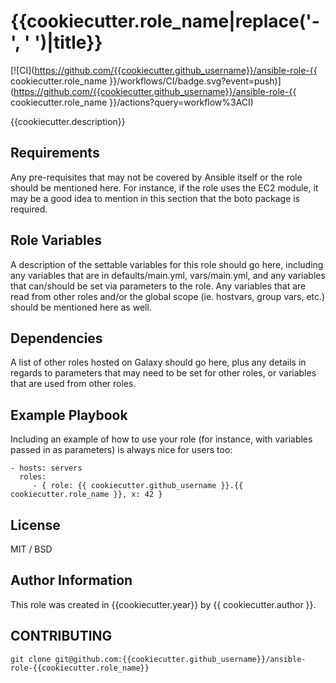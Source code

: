 # {{cookiecutter.role_name|replace('-', ' ')|title}}
[![CI](https://github.com/{{cookiecutter.github_username}}/ansible-role-{{ cookiecutter.role_name }}/workflows/CI/badge.svg?event=push)](https://github.com/{{cookiecutter.github_username}}/ansible-role-{{ cookiecutter.role_name }}/actions?query=workflow%3ACI)

{{cookiecutter.description}}

## Requirements

Any pre-requisites that may not be covered by Ansible itself or the role should be mentioned here. For instance, if the role uses the EC2 module, it may be a good idea to mention in this section that the boto package is required.

## Role Variables

A description of the settable variables for this role should go here, including any variables that are in defaults/main.yml, vars/main.yml, and any variables that can/should be set via parameters to the role. Any variables that are read from other roles and/or the global scope (ie. hostvars, group vars, etc.) should be mentioned here as well.

## Dependencies

A list of other roles hosted on Galaxy should go here, plus any details in regards to parameters that may need to be set for other roles, or variables that are used from other roles.

## Example Playbook

Including an example of how to use your role (for instance, with variables passed in as parameters) is always nice for users too:

    - hosts: servers
      roles:
         - { role: {{ cookiecutter.github_username }}.{{ cookiecutter.role_name }}, x: 42 }

## License

MIT / BSD

## Author Information

This role was created in {{cookiecutter.year}} by {{ cookiecutter.author }}.


## CONTRIBUTING

`git clone git@github.com:{{cookiecutter.github_username}}/ansible-role-{{cookiecutter.role_name}}`

